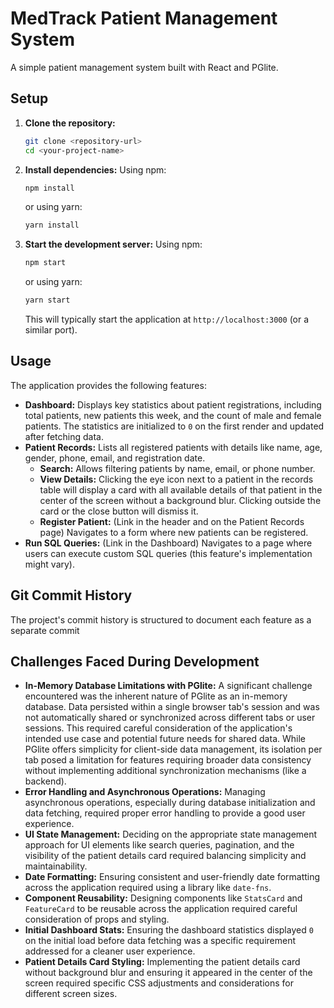# MedTrack Patient Management System

A simple patient management system built with React and PGlite.

## Setup

1.  **Clone the repository:**
    ```bash
    git clone <repository-url>
    cd <your-project-name>
    ```

2.  **Install dependencies:**
    Using npm:
    ```bash
    npm install
    ```
    or using yarn:
    ```bash
    yarn install
    ```

3.  **Start the development server:**
    Using npm:
    ```bash
    npm start
    ```
    or using yarn:
    ```bash
    yarn start
    ```
    This will typically start the application at `http://localhost:3000` (or a similar port).

## Usage

The application provides the following features:

* **Dashboard:** Displays key statistics about patient registrations, including total patients, new patients this week, and the count of male and female patients. The statistics are initialized to `0` on the first render and updated after fetching data.
* **Patient Records:** Lists all registered patients with details like name, age, gender, phone, email, and registration date.
    * **Search:** Allows filtering patients by name, email, or phone number.
    * **View Details:** Clicking the eye icon next to a patient in the records table will display a card with all available details of that patient in the center of the screen without a background blur. Clicking outside the card or the close button will dismiss it.
    * **Register Patient:** (Link in the header and on the Patient Records page) Navigates to a form where new patients can be registered.
* **Run SQL Queries:** (Link in the Dashboard) Navigates to a page where users can execute custom SQL queries (this feature's implementation might vary).

## Git Commit History

The project's commit history is structured to document each feature as a separate commit


## Challenges Faced During Development

* **In-Memory Database Limitations with PGlite:** A significant challenge encountered was the inherent nature of PGlite as an in-memory database. Data persisted within a single browser tab's session and was not automatically shared or synchronized across different tabs or user sessions. This required careful consideration of the application's intended use case and potential future needs for shared data. While PGlite offers simplicity for client-side data management, its isolation per tab posed a limitation for features requiring broader data consistency without implementing additional synchronization mechanisms (like a backend).
* **Error Handling and Asynchronous Operations:** Managing asynchronous operations, especially during database initialization and data fetching, required proper error handling to provide a good user experience.
* **UI State Management:** Deciding on the appropriate state management approach for UI elements like search queries, pagination, and the visibility of the patient details card required balancing simplicity and maintainability.
* **Date Formatting:** Ensuring consistent and user-friendly date formatting across the application required using a library like `date-fns`.
* **Component Reusability:** Designing components like `StatsCard` and `FeatureCard` to be reusable across the application required careful consideration of props and styling.
* **Initial Dashboard Stats:** Ensuring the dashboard statistics displayed `0` on the initial load before data fetching was a specific requirement addressed for a cleaner user experience.
* **Patient Details Card Styling:** Implementing the patient details card without background blur and ensuring it appeared in the center of the screen required specific CSS adjustments and considerations for different screen sizes.


